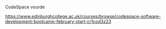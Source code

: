 CodeSpace vourde

https://www.edinburghcollege.ac.uk/courses/browse/codespace-software-development-bootcamp-february-start-cr1cod3z23
